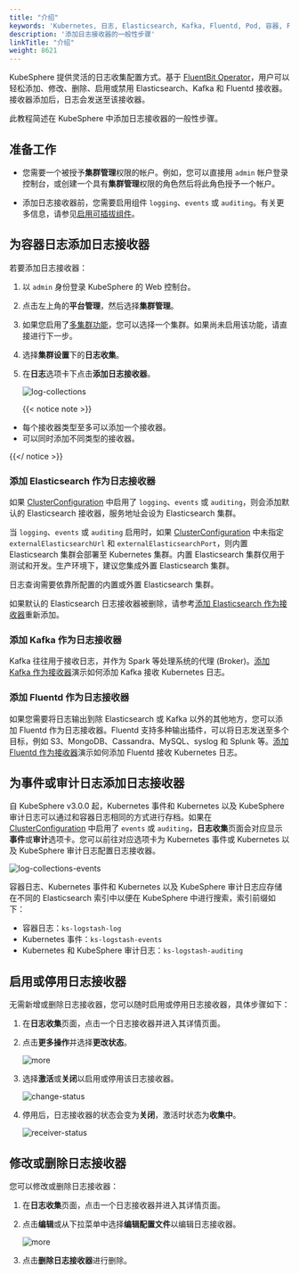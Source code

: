 ```yaml
---
title: "介绍"
keywords: 'Kubernetes, 日志, Elasticsearch, Kafka, Fluentd, Pod, 容器, Fluentbit, 输出'
description: '添加日志接收器的一般性步骤'
linkTitle: "介绍"
weight: 8621
---
```


KubeSphere 提供灵活的日志收集配置方式。基于 [FluentBit Operator](https://github.com/kubesphere/fluentbit-operator/)，用户可以轻松添加、修改、删除、启用或禁用 Elasticsearch、Kafka 和 Fluentd 接收器。接收器添加后，日志会发送至该接收器。

此教程简述在 KubeSphere 中添加日志接收器的一般性步骤。

## 准备工作

- 您需要一个被授予**集群管理**权限的帐户。例如，您可以直接用 `admin` 帐户登录控制台，或创建一个具有**集群管理**权限的角色然后将此角色授予一个帐户。

- 添加日志接收器前，您需要启用组件 `logging`、`events` 或 `auditing`。有关更多信息，请参见[启用可插拔组件](../../../../pluggable-components/)。

## 为容器日志添加日志接收器

若要添加日志接收器：

1. 以 `admin` 身份登录 KubeSphere 的 Web 控制台。

2. 点击左上角的**平台管理**，然后选择**集群管理**。

3. 如果您启用了[多集群功能](../../../../multicluster-management/)，您可以选择一个集群。如果尚未启用该功能，请直接进行下一步。

4. 选择**集群设置**下的**日志收集**。

5. 在**日志**选项卡下点击**添加日志接收器**。

   ![log-collections](/images/docs/cluster-administration/cluster-settings/log-collections/introduction/log-collections.png)

   {{< notice note >}}

- 每个接收器类型至多可以添加一个接收器。
- 可以同时添加不同类型的接收器。

{{</ notice >}}

### 添加 Elasticsearch 作为日志接收器

如果 [ClusterConfiguration](https://github.com/kubesphere/kubekey/blob/master/docs/config-example.md) 中启用了 `logging`、`events` 或 `auditing`，则会添加默认的 Elasticsearch 接收器，服务地址会设为 Elasticsearch 集群。

当  `logging`、`events` 或 `auditing` 启用时，如果 [ClusterConfiguration](https://github.com/kubesphere/kubekey/blob/master/docs/config-example.md) 中未指定 `externalElasticsearchUrl` 和 `externalElasticsearchPort`，则内置 Elasticsearch 集群会部署至 Kubernetes 集群。内置 Elasticsearch 集群仅用于测试和开发。生产环境下，建议您集成外置 Elasticsearch 集群。

日志查询需要依靠所配置的内置或外置 Elasticsearch 集群。

如果默认的 Elasticsearch 日志接收器被删除，请参考[添加 Elasticsearch 作为接收器](../add-es-as-receiver/)重新添加。

### 添加 Kafka 作为日志接收器

Kafka 往往用于接收日志，并作为 Spark 等处理系统的代理 (Broker)。[添加 Kafka 作为接收器](../add-kafka-as-receiver/)演示如何添加 Kafka 接收 Kubernetes 日志。

### 添加 Fluentd 作为日志接收器

如果您需要将日志输出到除 Elasticsearch 或 Kafka 以外的其他地方，您可以添加 Fluentd 作为日志接收器。Fluentd 支持多种输出插件，可以将日志发送至多个目标，例如 S3、MongoDB、Cassandra、MySQL、syslog 和 Splunk 等。[添加 Fluentd 作为接收器](../add-fluentd-as-receiver/)演示如何添加 Fluentd 接收 Kubernetes 日志。

## 为事件或审计日志添加日志接收器

自 KubeSphere v3.0.0 起，Kubernetes 事件和 Kubernetes 以及 KubeSphere 审计日志可以通过和容器日志相同的方式进行存档。如果在 [ClusterConfiguration](https://github.com/kubesphere/kubekey/blob/master/docs/config-example.md) 中启用了 `events` 或 `auditing`，**日志收集**页面会对应显示**事件**或**审计**选项卡。您可以前往对应选项卡为 Kubernetes 事件或 Kubernetes 以及 KubeSphere 审计日志配置日志接收器。

![log-collections-events](/images/docs/cluster-administration/cluster-settings/log-collections/introduction/log-collections-events.png)

容器日志、Kubernetes 事件和 Kubernetes 以及 KubeSphere 审计日志应存储在不同的 Elasticsearch 索引中以便在 KubeSphere 中进行搜索，索引前缀如下：

- 容器日志：`ks-logstash-log`
- Kubernetes 事件：`ks-logstash-events` 
- Kubernetes 和 KubeSphere 审计日志：`ks-logstash-auditing`

## 启用或停用日志接收器

无需新增或删除日志接收器，您可以随时启用或停用日志接收器，具体步骤如下：

1. 在**日志收集**页面，点击一个日志接收器并进入其详情页面。
2. 点击**更多操作**并选择**更改状态**。

    ![more](/images/docs/cluster-administration/cluster-settings/log-collections/introduction/more.png)

3. 选择**激活**或**关闭**以启用或停用该日志接收器。

    ![change-status](/images/docs/cluster-administration/cluster-settings/log-collections/introduction/change-status.png)

4. 停用后，日志接收器的状态会变为**关闭**，激活时状态为**收集中**。

    ![receiver-status](/images/docs/cluster-administration/cluster-settings/log-collections/introduction/receiver-status.png)

## 修改或删除日志接收器

您可以修改或删除日志接收器：

1. 在**日志收集**页面，点击一个日志接收器并进入其详情页面。
2. 点击**编辑**或从下拉菜单中选择**编辑配置文件**以编辑日志接收器。

    ![more](/images/docs/cluster-administration/cluster-settings/log-collections/introduction/more.png)

3. 点击**删除日志接收器**进行删除。
